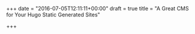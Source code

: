 +++
date = "2016-07-05T12:11:11+00:00"
draft = true
title = "A Great CMS for Your Hugo Static Generated Sites"

+++
